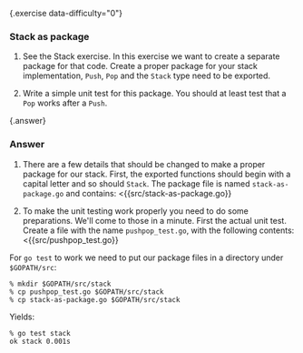 {.exercise data-difficulty="0"}
### Stack as package

1. See the Stack exercise. In this exercise we want to create a separate package
   for that code. Create a proper package for your stack implementation, `Push`,
   `Pop` and the `Stack` type need to be exported.

2. Write a simple unit test for this package.
 You should at least test that a `Pop` works after a `Push`.


{.answer}
### Answer
1. There are a few details that should be changed to make a proper package
 for our stack. First, the exported functions should begin with a capital
 letter and so should `Stack`. The package file is named `stack-as-package.go`
 and contains:
    <{{src/stack-as-package.go}}

2. To make the unit testing work properly you need to do some
 preparations. We'll come to those in a minute. First the actual unit test.
 Create a file with the name `pushpop_test.go`, with the following contents:
 <{{src/pushpop_test.go}}

For `go test` to work we need to put our package files in a directory
under `$GOPATH/src`:

    % mkdir $GOPATH/src/stack
    % cp pushpop_test.go $GOPATH/src/stack
    % cp stack-as-package.go $GOPATH/src/stack

Yields:

    % go test stack
    ok stack 0.001s
